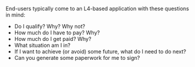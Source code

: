 End-users typically come to an L4-based application with these questions in mind:

- Do I qualify? Why? Why not?
- How much do I have to pay? Why?
- How much do I get paid? Why?
- What situation am I in?
- If I want to achieve (or avoid) some future, what do I need to do next?
- Can you generate some paperwork for me to sign?
